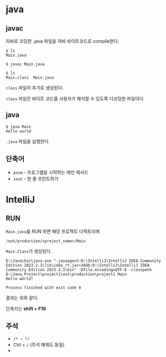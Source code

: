 # java
## javac
자바로 코딩한 .java 파일을 자바 바이트코드로 compile한다.
```
$ ls                                                     
Main.java

$ javac Main.java

$ ls                                                     
Main.class  Main.java
```
`class` 파일이 추가로 생성된다.

`class` 파일은 바이트 코드를 사용자가 해석할 수 있도록 디코딩한 파일이다.
## java
```
$ java Main
Hello world
```
`.java` 파일을 실행한다.

## 단축어
- `psvm` - 프로그램을 시작하는 메인 메서드
- `sout` - 한 줄 프린트하기
# IntelliJ
## RUN
`Main.java`를 RUN 하면 해당 프로젝트 디렉토리에
```
/out/production/<project_name>/Main
```
`Main.Class`가 생성된다.
```
D:\Java\bin\java.exe "-javaagent:D:\IntelliJ\IntelliJ IDEA Community Edition 2023.2.1\lib\idea_rt.jar=3846:D:\IntelliJ\IntelliJ IDEA Community Edition 2023.2.1\bin" -Dfile.encoding=UTF-8 -classpath D:\Java_Project\project1\out\production\project1 Main
Hello world!

Process finished with exit code 0
```
결과는 위와 같다.

단축키는 **shift + F10**
## 주석
- `/* ~ */`
- Ctrl + `/` (주석 해제도 동일)
- 
